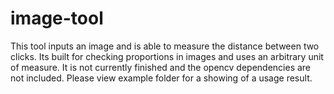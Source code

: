# image-tool
This tool inputs an image and is able to measure the distance between two clicks. Its built for checking proportions in images and uses an arbitrary unit of measure. It is not currently finished and the opencv dependencies are not included. Please view example folder for a showing of a usage result.
